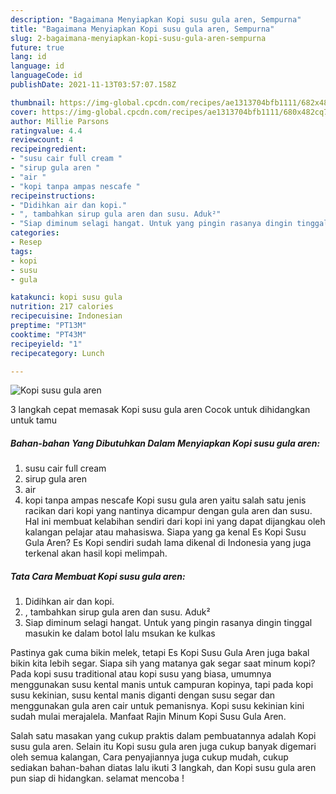 ```yaml
---
description: "Bagaimana Menyiapkan Kopi susu gula aren, Sempurna"
title: "Bagaimana Menyiapkan Kopi susu gula aren, Sempurna"
slug: 2-bagaimana-menyiapkan-kopi-susu-gula-aren-sempurna
future: true
lang: id
language: id
languageCode: id
publishDate: 2021-11-13T03:57:07.158Z

thumbnail: https://img-global.cpcdn.com/recipes/ae1313704bfb1111/682x484cq65/kopi-susu-gula-aren-foto-resep-utama.webp
cover: https://img-global.cpcdn.com/recipes/ae1313704bfb1111/680x482cq70/kopi-susu-gula-aren-foto-resep-utama.jpg
author: Millie Parsons
ratingvalue: 4.4
reviewcount: 4
recipeingredient:
- "susu cair full cream "
- "sirup gula aren "
- "air "
- "kopi tanpa ampas nescafe "
recipeinstructions:
- "Didihkan air dan kopi."
- ", tambahkan sirup gula aren dan susu. Aduk²"
- "Siap diminum selagi hangat. Untuk yang pingin rasanya dingin tinggal masukin ke dalam botol lalu msukan ke kulkas"
categories:
- Resep
tags:
- kopi
- susu
- gula

katakunci: kopi susu gula 
nutrition: 217 calories
recipecuisine: Indonesian
preptime: "PT13M"
cooktime: "PT43M"
recipeyield: "1"
recipecategory: Lunch

---
```



![Kopi susu gula aren](https://img-global.cpcdn.com/recipes/ae1313704bfb1111/680x482cq70/kopi-susu-gula-aren-foto-resep-utama.jpg)


















  

3 langkah cepat memasak  Kopi susu gula aren    Cocok untuk dihidangkan untuk tamu


<!--inarticleads1-->

##### Bahan-bahan Yang Dibutuhkan Dalam Menyiapkan Kopi susu gula aren:

1. susu cair full cream 
1. sirup gula aren 
1. air 
1. kopi tanpa ampas nescafe 
Kopi susu gula aren yaitu salah satu jenis racikan dari kopi yang nantinya dicampur dengan gula aren dan susu. Hal ini membuat kelabihan sendiri dari kopi ini yang dapat dijangkau oleh kalangan pelajar atau mahasiswa. Siapa yang ga kenal Es Kopi Susu Gula Aren? Es Kopi sendiri sudah lama dikenal di Indonesia yang juga terkenal akan hasil kopi melimpah. 

<!--inarticleads2-->

##### Tata Cara Membuat Kopi susu gula aren:

1. Didihkan air dan kopi.
1. , tambahkan sirup gula aren dan susu. Aduk²
1. Siap diminum selagi hangat. Untuk yang pingin rasanya dingin tinggal masukin ke dalam botol lalu msukan ke kulkas


Pastinya gak cuma bikin melek, tetapi Es Kopi Susu Gula Aren juga bakal bikin kita lebih segar. Siapa sih yang matanya gak segar saat minum kopi? Pada kopi susu traditional atau kopi susu yang biasa, umumnya menggunakan susu kental manis untuk campuran kopinya, tapi pada kopi susu kekinian, susu kental manis diganti dengan susu segar dan menggunakan gula aren cair untuk pemanisnya. Kopi susu kekinian kini sudah mulai merajalela. Manfaat Rajin Minum Kopi Susu Gula Aren. 

Salah satu masakan yang cukup praktis dalam pembuatannya adalah  Kopi susu gula aren. Selain itu  Kopi susu gula aren  juga cukup banyak digemari oleh semua kalangan, Cara penyajiannya juga cukup mudah, cukup sediakan bahan-bahan diatas lalu ikuti 3 langkah, dan  Kopi susu gula aren  pun siap di hidangkan. selamat mencoba !

